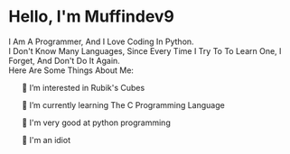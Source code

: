 <h1>Hello, I'm Muffindev9</h1>
<p>I Am A Programmer, And I Love Coding In Python.<br />
  I Don't Know Many Languages, Since Every Time I Try To To Learn One, I Forget, And Don't Do It Again.<br />
  Here Are Some Things About Me:</p>
<ul>👀 I’m interested in Rubik's Cubes</ul>
<ul>🌱 I’m currently learning The C Programming Language</ul>
<ul>🐍 I'm very good at python programming</ul>  
<ul>🤪 I'm an idiot</ul>
  
<!---
MuffinDev9/MuffinDev9 is a ✨ special ✨ repository because its `README.md` (this file) appears on your GitHub profile.
You can click the Preview link to take a look at your changes.
--->
